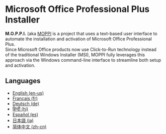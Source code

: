 # Microsoft Office Professional Plus Installer
**M.O.P.P.I.** (aka [MOPPI](./) is a project that uses a text-based user interface to automate the installation and activation of Microsoft Office Professional Plus.  
Since Microsoft Office products now use Click-to-Run technology instead of the traditional Windows Installer (MSI), MOPPI fully leverages this approach via the Windows command-line interface to streamline both setup and activation.

## Languages
* [English (en-us)](Documentation/README-en.md)
* [Français (fr)](Documentation/README-fr.md)
* [Deutsch (de)](Documentation/README-de.md)
* [हिन्दी (hi)](Documentation/README-hi.md)
* [Español (es)](Documentation/README-es.md)
* [日本語 (ja)](Documentation/README-ja.md)
* [简体中文 (zh-cn)](Documentation/README-zh-cn.md)
